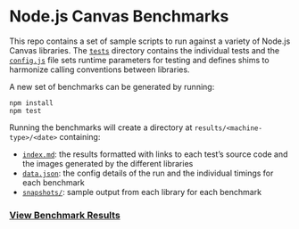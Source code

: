 # Node.js Canvas Benchmarks

This repo contains a set of sample scripts to run against a variety of Node.js Canvas libraries. The [`tests`](/tests) directory contains the individual tests and the [`config.js`](/src/config.js) file sets runtime parameters for testing and defines shims to harmonize calling conventions between libraries.

A new set of benchmarks can be generated by running:

```shell
npm install
npm test
```
Running the benchmarks will create a directory at `results/<machine-type>/<date>` containing:
- [`index.md`][results]: the results formatted with links to each test’s source code and the images generated by the different libraries
- [`data.json`][data]: the config details of the run and the individual timings for each benchmark
- [`snapshots/`][snapshots]: sample output from each library for each benchmark

### [View Benchmark Results][results]

[results]: /results/darwin-arm64/2025-07-28/index.md
[data]: /results/darwin-arm64/2025-07-28/data.json
[snapshots]: /results/darwin-arm64/2025-07-28/snapshots

